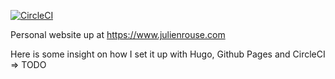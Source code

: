 

[![CircleCI](https://circleci.com/gh/JulienRouse/blog.svg?style=svg)](https://circleci.com/gh/JulienRouse/blog)

Personal website up at https://www.julienrouse.com 

Here is some insight on how I set it up with Hugo, Github Pages and CircleCI => TODO